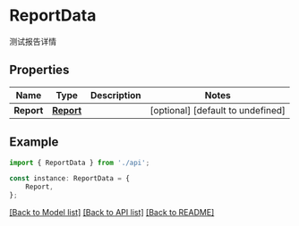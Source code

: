 # ReportData

测试报告详情

## Properties

Name | Type | Description | Notes
------------ | ------------- | ------------- | -------------
**Report** | [**Report**](Report.md) |  | [optional] [default to undefined]

## Example

```typescript
import { ReportData } from './api';

const instance: ReportData = {
    Report,
};
```

[[Back to Model list]](../README.md#documentation-for-models) [[Back to API list]](../README.md#documentation-for-api-endpoints) [[Back to README]](../README.md)
